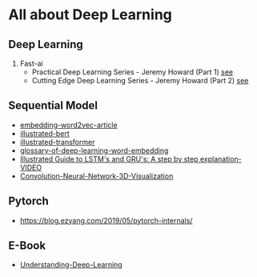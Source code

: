 # All about Deep Learning

## Deep Learning
1. Fast-ai
    - Practical Deep Learning Series - Jeremy Howard  (Part 1) [see](https://www.youtube.com/playlist?list=PLfYUBJiXbdtS2UQRzyrxmyVHoGW0gmLSM)
    - Cutting Edge Deep Learning Series - Jeremy Howard (Part 2) [see](https://www.youtube.com/playlist?list=PLfYUBJiXbdtTttBGq-u2zeY1OTjs5e-Ia)

## Sequential Model
- [embedding-word2vec-article](https://jalammar.github.io/illustrated-word2vec/)
- [illustrated-bert](https://jalammar.github.io/illustrated-bert/)
- [illustrated-transformer](https://jalammar.github.io/illustrated-transformer/)
- [glossary-of-deep-learning-word-embedding](https://medium.com/deeper-learning/glossary-of-deep-learning-word-embedding-f90c3cec34ca)
- [Illustrated Guide to LSTM's and GRU's: A step by step explanation-VIDEO](https://youtu.be/8HyCNIVRbSU?si=KEFonLRg5UVnVtTg)
- [Convolution-Neural-Network-3D-Visualization](https://animatedai.github.io/)

## Pytorch
- https://blog.ezyang.com/2019/05/pytorch-internals/

## E-Book
- [Understanding-Deep-Learning](https://udlbook.github.io/udlbook/)
